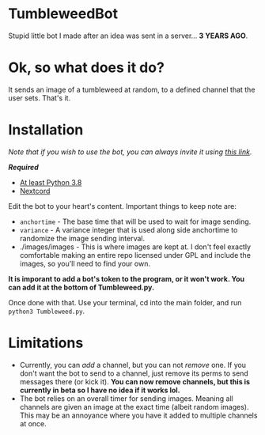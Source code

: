 # TumbleweedBot
Stupid little bot I made after an idea was sent in a server... **3 YEARS AGO**.

# Ok, so what does it do?
It sends an image of a tumbleweed at random, to a defined channel that the user sets. That's it.

# Installation
*Note that if you wish to use the bot, you can always invite it using [this link](https://discord.com/oauth2/authorize?client_id=1124911330328055828&scope=bot&permissions=100352).*

**_Required_**
- [At least Python 3.8](https://www.python.org/downloads/)
- [Nextcord](https://github.com/nextcord/nextcord)

Edit the bot to your heart's content. Important things to keep note are:
- ``anchortime`` - The base time that will be used to wait for image sending.
- ``variance`` - A variance integer that is used along side anchortime to randomize the image sending interval.
- ./images/images - This is where images are kept at. I don't feel exactly comfortable making an entire repo licensed under GPL and include the images, so you'll need to find your own.

**It is imporant to add a bot's token to the program, or it won't work. You can add it at the bottom of Tumbleweed.py.**

Once done with that. Use your terminal, cd into the main folder, and run ``python3 Tumbleweed.py``.

# Limitations
- Currently, you can *add* a channel, but you can not *remove* one. If you don't want the bot to send to a channel, just remove its perms to send messages there (or kick it). **You can now remove channels, but this is currently in beta so I have no idea if it works lol.**
- The bot relies on an overall timer for sending images. Meaning all channels are given an image at the exact time (albeit random images). This may be an annoyance where you have it added to multiple channels at once.
